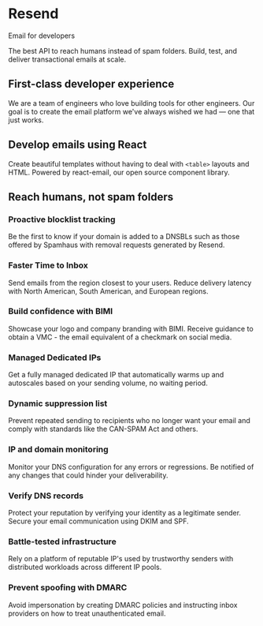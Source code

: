 # Resend

Email for developers

The best API to reach humans instead of spam folders. Build, test, and deliver transactional emails at scale.

## First-class developer experience

We are a team of engineers who love building tools for other engineers.
Our goal is to create the email platform we've always wished we had — one that just works.

## Develop emails using React

Create beautiful templates without having to deal with `<table>` layouts and HTML.
Powered by react-email, our open source component library.

## Reach humans, not spam folders

### Proactive blocklist tracking

Be the first to know if your domain is added to a DNSBLs such as those offered by Spamhaus with removal requests generated by Resend.

### Faster Time to Inbox

Send emails from the region closest to your users. Reduce delivery latency with North American, South American, and European regions.

### Build confidence with BIMI

Showcase your logo and company branding with BIMI. Receive guidance to obtain a VMC - the email equivalent of a checkmark on social media.

### Managed Dedicated IPs

Get a fully managed dedicated IP that automatically warms up and autoscales based on your sending volume, no waiting period.

### Dynamic suppression list

Prevent repeated sending to recipients who no longer want your email and comply with standards like the CAN-SPAM Act and others.

### IP and domain monitoring

Monitor your DNS configuration for any errors or regressions. Be notified of any changes that could hinder your deliverability.

### Verify DNS records

Protect your reputation by verifying your identity as a legitimate sender. Secure your email communication using DKIM and SPF.

### Battle-tested infrastructure

Rely on a platform of reputable IP's used by trustworthy senders with distributed workloads across different IP pools.

### Prevent spoofing with DMARC

Avoid impersonation by creating DMARC policies and instructing inbox providers on how to treat unauthenticated email.

